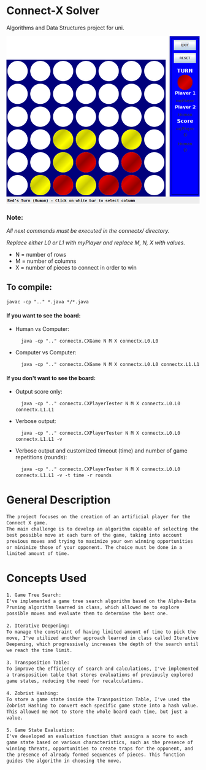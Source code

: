 # Connect-X Solver
Algorithms and Data Structures project for uni.  

![Screenshot](connectX.png)


### Note:
*All next commands must be executed in the connectx/ directory.*

*Replace either L0 or L1 with myPlayer and replace M, N, X with values.*

- N = number of rows
- M = number of columns
- X = number of pieces to connect in order to win


## To compile:  

	javac -cp ".." *.java */*.java

#### If you want to see the board:

- Human vs Computer:  
	
		java -cp ".." connectx.CXGame N M X connectx.L0.L0

- Computer vs Computer:

		java -cp ".." connectx.CXGame N M X connectx.L0.L0 connectx.L1.L1


#### If you don't want to see the board:

- Output score only:

	    java -cp ".." connectx.CXPlayerTester N M X connectx.L0.L0 connectx.L1.L1


- Verbose output:

	    java -cp ".." connectx.CXPlayerTester N M X connectx.L0.L0 connectx.L1.L1 -v


- Verbose output and customized timeout (time) and number of game repetitions (rounds):

	    java -cp ".." connectx.CXPlayerTester N M X connectx.L0.L0 connectx.L1.L1 -v -t time -r rounds



# General Description
	The project focuses on the creation of an artificial player for the Connect X game.
	The main challenge is to develop an algorithm capable of selecting the best possible move at each turn of the game, taking into account previous moves and trying to maximize your own winning opportunities or minimize those of your opponent. The choice must be done in a limited amount of time.


# Concepts Used
    1. Game Tree Search: 
   	I've implemented a game tree search algorithm based on the Alpha-Beta Pruning algorithm learned in class, which allowed me to explore possible moves and evaluate them to determine the best one.
   
    2. Iterative Deepening: 
	To manage the constraint of having limited amount of time to pick the move, I've utilized another approach learned in class called Iterative Deepening, which progressively increases the depth of the search until we reach the time limit.
   
    3. Transposition Table: 
	To improve the efficiency of search and calculations, I've implemented a transposition table that stores evaluations of previously explored game states, reducing the need for recalculations.

	4. Zobrist Hashing:
	To store a game state inside the Transposition Table, I've used the Zobrist Hashing to convert each specific game state into a hash value. This allowed me not to store the whole board each time, but just a value.
   
    5. Game State Evaluation: 
	I've developed an evaluation function that assigns a score to each game state based on various characteristics, such as the presence of winning threats, opportunities to create traps for the opponent, and the presence of already formed sequences of pieces. This function guides the algorithm in choosing the move.

